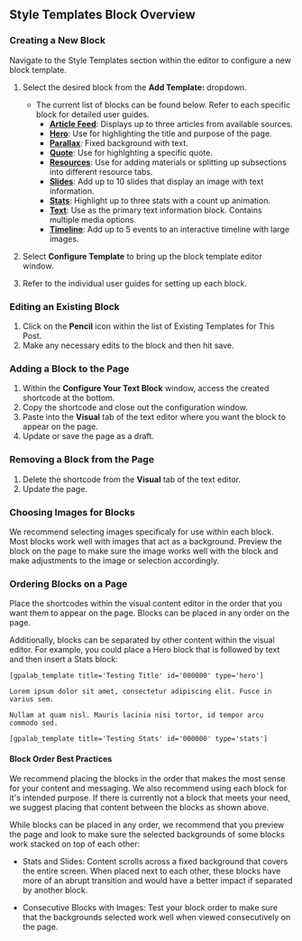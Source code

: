 ## Style Templates Block Overview

### Creating a New Block

Navigate to the Style Templates section within the editor to configure a new block template.

1. Select the desired block from the **Add Template:** dropdown.

   - The current list of blocks can be found below. Refer to each specific block for detailed user guides.
     - **[Article Feed](/Style-Templates/blocks/article-feed)**: Displays up to three articles from available sources.
     - **[Hero](/Style-Templates/blocks/hero)**: Use for highlighting the title and purpose of the page.
     - **[Parallax](/Style-Templates/blocks/parallax)**: Fixed background with text.
     - **[Quote](/Style-Templates/blocks/quote)**: Use for highlghting a specific quote.
     - **[Resources](/Style-Templates/blocks/resources)**: Use for adding materials or splitting up subsections into different resource tabs.
     - **[Slides](/Style-Templates/blocks/slides)**: Add up to 10 slides that display an image with text information.
     - **[Stats](/Style-Templates/blocks/stats)**: Highlight up to three stats with a count up animation.
     - **[Text](/Style-Templates/blocks/text)**: Use as the primary text information block. Contains multiple media options.
     - **[Timeline](/Style-Templates/blocks/timeline)**: Add up to 5 events to an interactive timeline with large images.

2. Select **Configure Template** to bring up the block template editor window.
3. Refer to the individual user guides for setting up each block.

### Editing an Existing Block

1. Click on the **Pencil** icon within the list of Existing Templates for This Post.
2. Make any necessary edits to the block and then hit save.

### Adding a Block to the Page

1. Within the **Configure Your Text Block** window, access the created shortcode at the bottom.
2. Copy the shortcode and close out the configuration window.
3. Paste into the **Visual** tab of the text editor where you want the block to appear on the page.
4. Update or save the page as a draft.

### Removing a Block from the Page

1. Delete the shortcode from the **Visual** tab of the text editor.
2. Update the page.

### Choosing Images for Blocks

We recommend selecting images specificaly for use within each block. Most blocks work well with images that act as a background. Preview the block on the page to make sure the image works well with the block and make adjustments to the image or selection accordingly.

### Ordering Blocks on a Page

Place the shortcodes within the visual content editor in the order that you want them to appear on the page. Blocks can be placed in any order on the page.

Additionally, blocks can be separated by other content within the visual editor. For example, you could place a Hero block that is followed by text and then insert a Stats block:

```
[gpalab_template title='Testing Title' id='000000' type='hero']

Lorem ipsum dolor sit amet, consectetur adipiscing elit. Fusce in varius sem.

Nullam at quam nisl. Mauris lacinia nisi tortor, id tempor arcu commodo sed.

[gpalab_template title='Testing Stats' id='000000' type='stats']

```

#### Block Order Best Practices

We recommend placing the blocks in the order that makes the most sense for your content and messaging. We also recommend using each block for it's intended purpose. If there is currently not a block that meets your need, we suggest placing that content between the blocks as shown above.

While blocks can be placed in any order, we recommend that you preview the page and look to make sure the selected backgrounds of some blocks work stacked on top of each other:

- Stats and Slides: Content scrolls across a fixed background that covers the entire screen. When placed next to each other, these blocks have more of an abrupt transition and would have a better impact if separated by another block.

- Consecutive Blocks with Images: Test your block order to make sure that the backgrounds selected work well when viewed consecutively on the page.
